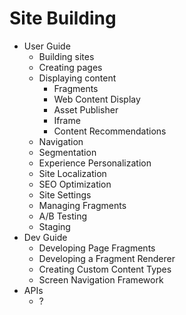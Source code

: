 # Site Building

- User Guide
    * Building sites
    * Creating pages
    * Displaying content
      * Fragments
      * Web Content Display
      * Asset Publisher
      * Iframe
      * Content Recommendations
    * Navigation
    * Segmentation
    * Experience Personalization
    * Site Localization
    * SEO Optimization
    * Site Settings
    * Managing Fragments
    * A/B Testing
    * Staging
- Dev Guide
    * Developing Page Fragments
    * Developing a Fragment Renderer
    * Creating Custom Content Types
    * Screen Navigation Framework
- APIs
    * ?
